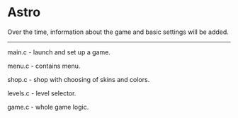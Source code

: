 # Astro

Over the time, information about the game and basic settings will be added.

---

main.c - launch and set up a game.

menu.c - contains menu.

shop.c - shop with choosing of skins and colors.

levels.c - level selector.

game.c - whole game logic.